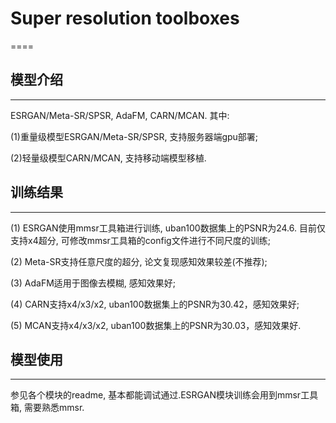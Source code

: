 # Super resolution toolboxes
====

## 模型介绍
-------
ESRGAN/Meta-SR/SPSR, AdaFM, CARN/MCAN. 其中:

(1)重量级模型ESRGAN/Meta-SR/SPSR, 支持服务器端gpu部署;

(2)轻量级模型CARN/MCAN, 支持移动端模型移植.



## 训练结果
-------
(1) ESRGAN使用mmsr工具箱进行训练, uban100数据集上的PSNR为24.6. 目前仅支持x4超分, 可修改mmsr工具箱的config文件进行不同尺度的训练;

(2) Meta-SR支持任意尺度的超分, 论文复现感知效果较差(不推荐);

(3) AdaFM适用于图像去模糊, 感知效果好;

(4) CARN支持x4/x3/x2, uban100数据集上的PSNR为30.42，感知效果好;

(5) MCAN支持x4/x3/x2, uban100数据集上的PSNR为30.03，感知效果好.



## 模型使用
-------
参见各个模块的readme, 基本都能调试通过.ESRGAN模块训练会用到mmsr工具箱, 需要熟悉mmsr.

